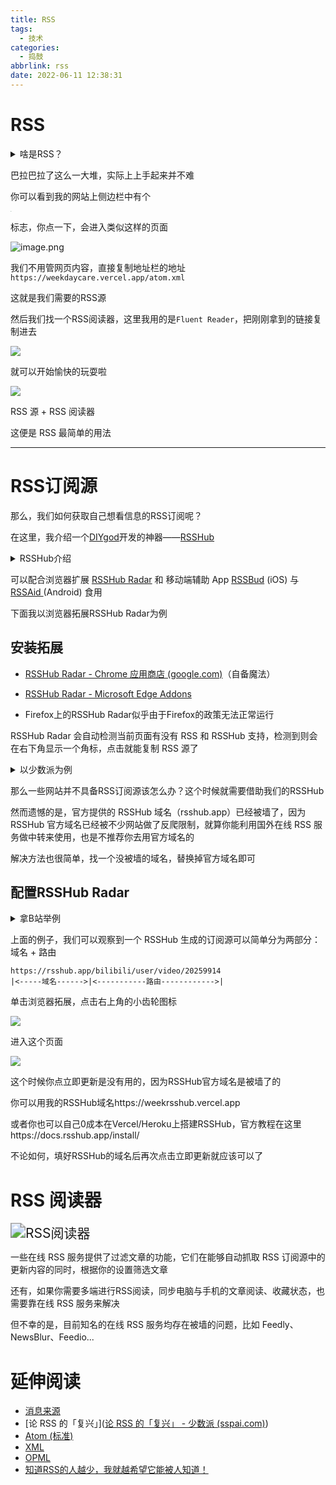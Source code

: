 ```yaml
---
title: RSS
tags:
  - 技术
categories:
  - 捣鼓
abbrlink: rss
date: 2022-06-11 12:38:31
---
```


# RSS

<details>
<summary>啥是RSS？</summary>

**RSS**（来源：[WiKi](https://zh.wikipedia.org/wiki/RSS)）（英文全称：[RDF](https://zh.wikipedia.org/wiki/Resource_Description_Framework) Site Summary 或 Really Simple Syndication），中文译作**简易信息聚合**，也称**聚合内容**，是一种[消息来源](https://zh.wikipedia.org/wiki/消息來源)格式规范，用以聚合多个网站更新的内容并自动通知网站订阅者。使用 RSS 后，网站订阅者便无需再手动查看网站是否有新的内容，同时 RSS 可将多个网站更新的内容进行整合，以摘要的形式呈现，有助于订阅者快速获取重要信息，并选择性地点阅查看。

“资源描述框架站点摘要”（RDF Site Summary）即 RSS 的英文原意，后来通过[逆向首字母缩略词](https://zh.wikipedia.org/wiki/逆向首字母缩略词)变更为“Really Simple Syndication”（简易信息聚合）。将新闻标题、摘要（Feed）、内容按照用户的要求，推送至用户的桌面便是 RSS 的目的。有时 RSS 一词大体上意为“社会性书签”，包括各种 RSS 的不同格式；例如，[Blogspace](https://zh.wikipedia.org/w/index.php?title=Blogspace&action=edit&redlink=1) 对使用网摘于一集成器内之动作标为 RSS info 和 RSS reader，虽然它的第一个句子就包含明确的 [Atom](https://zh.wikipedia.org/wiki/Atom_(標準)) 格式：“RSS 和 Atom 文件能够用简单的格式从网站更新消息至你的电脑！”

RSS 摘要可以借由 RSS 阅读器、feed reader 或 aggregator 等网页或以桌面为架构的软件来阅读。标准的 [XML](https://zh.wikipedia.org/wiki/XML) 档式可允许信息在一次发布后通过不同的程序阅览。用户借由将网摘输入 RSS 阅读器，或是用鼠标点取浏览器上指向订阅程序的 RSS 小图标 [URI](https://zh.wikipedia.org/wiki/URI)（非通常所称的 [URL](https://zh.wikipedia.org/wiki/URL)）来订阅网摘。RSS 阅读器会定期检阅网站是否有更新，然后下载至监看用户界面。

</details>

巴拉巴拉了这么一大堆，实际上上手起来并不难

你可以看到我的网站上侧边栏中有个

<img src="https://cdn.jsdelivr.net/gh/wefoox/pic/2022/08/26/19-37-43.png" alt="RSS" style="zoom:4%;" />

标志，你点一下，会进入类似这样的页面

![image.png](https://cdn.jsdelivr.net/gh/wefoox/pic/2022/08/26/19-37-48.png)

我们不用管网页内容，直接复制地址栏的地址`https://weekdaycare.vercel.app/atom.xml`

这就是我们需要的RSS源

然后我们找一个RSS阅读器，这里我用的是`Fluent Reader`，把刚刚拿到的链接复制进去

![](https://cdn.jsdelivr.net/gh/wefoox/pic/2022/08/26/19-37-54.jpeg)

就可以开始愉快的玩耍啦

![](https://cdn.jsdelivr.net/gh/wefoox/pic/2022/08/26/19-37-57.jpeg)

RSS 源 + RSS 阅读器

这便是 RSS 最简单的用法

---

# RSS订阅源

那么，我们如何获取自己想看信息的RSS订阅呢？

在这里，我介绍一个[DIYgod](https://diygod.me/)开发的神器——[RSSHub](https://docs.rsshub.app/)

<details>
<summary>RSSHub介绍</summary>

RSSHub 是一个开源、简单易用、易于扩展的 RSS 生成器，可以给任何奇奇怪怪的内容生成 RSS 订阅源。RSSHub 借助于开源社区的力量快速发展中，目前已适配数百家网站的上千项内容

</details>

可以配合浏览器扩展 [RSSHub Radar](https://github.com/DIYgod/RSSHub-Radar) 和 移动端辅助 App [RSSBud](https://github.com/Cay-Zhang/RSSBud) (iOS) 与 [RSSAid ](https://github.com/LeetaoGoooo/RSSAid) (Android) 食用

下面我以浏览器拓展RSSHub Radar为例

## 安装拓展

- [RSSHub Radar - Chrome 应用商店 (google.com)](https://chrome.google.com/webstore/detail/rsshub-radar/kefjpfngnndepjbopdmoebkipbgkggaa?hl=zh-CN)（自备魔法）

- [RSSHub Radar - Microsoft Edge Addons](https://microsoftedge.microsoft.com/addons/detail/rsshub-radar/gangkeiaobmjcjokiofpkfpcobpbmnln?hl=zh-CN)
- Firefox上的RSSHub Radar似乎由于Firefox的政策无法正常运行

RSSHub Radar 会自动检测当前页面有没有 RSS 和 RSSHub 支持，检测到则会在右下角显示一个角标，点击就能复制 RSS 源了

<details>
<summary>以少数派为例</summary>
进入少数派官网  

我们单击拓展

![](https://cdn.jsdelivr.net/gh/wefoox/pic/2022/08/26/19-38-04.jpeg)

网站内的RSS订阅源就显示出来了
</details>

那么一些网站并不具备RSS订阅源该怎么办？这个时候就需要借助我们的RSSHub

然而遗憾的是，官方提供的 RSSHub 域名（rsshub.app）已经被墙了，因为 RSSHub 官方域名已经被不少网站做了反爬限制，就算你能利用国外在线 RSS 服务做中转来使用，也是不推荐你去用官方域名的

解决方法也很简单，找一个没被墙的域名，替换掉官方域名即可

## 配置RSSHub Radar

<details>
<summary>拿B站举例</summary>
比如说我要订阅稚晖君大佬的B站投稿

进入稚晖君的主页，单击浏览器拓展

![](https://cdn.jsdelivr.net/gh/wefoox/pic/2022/08/26/19-38-07.jpeg)

然后直接复制RSS链接到RSS阅读器就可以食用了

![](https://cdn.jsdelivr.net/gh/wefoox/pic/2022/08/26/19-38-13.jpeg)

</details>

上面的例子，我们可以观察到一个 RSSHub 生成的订阅源可以简单分为两部分：域名 + 路由

```text
https://rsshub.app/bilibili/user/video/20259914
|<-----域名------>|<-----------路由------------>|
```

单击浏览器拓展，点击右上角的小齿轮图标

![](https://cdn.jsdelivr.net/gh/wefoox/pic/2022/08/26/19-38-17.jpeg)

进入这个页面

![](https://cdn.jsdelivr.net/gh/wefoox/pic/2022/08/26/19-38-23.jpeg)

这个时候你点立即更新是没有用的，因为RSSHub官方域名是被墙了的

你可以用我的RSSHub域名https://weekrsshub.vercel.app

或者你也可以自己0成本在Vercel/Heroku上搭建RSSHub，官方教程在这里https://docs.rsshub.app/install/

不论如何，填好RSSHub的域名后再次点击立即更新就应该可以了

# RSS 阅读器

<img src="https://cdn.jsdelivr.net/gh/wefoox/pic/2022/08/26/19-38-27.jpeg" alt="RSS阅读器" style="zoom:150%;" />

一些在线 RSS 服务提供了过滤文章的功能，它们在能够自动抓取 RSS 订阅源中的更新内容的同时，根据你的设置筛选文章

还有，如果你需要多端进行RSS阅读，同步电脑与手机的文章阅读、收藏状态，也需要靠在线 RSS 服务来解决

但不幸的是，目前知名的在线 RSS 服务均存在被墙的问题，比如 Feedly、NewsBlur、Feedio...

# 延伸阅读

- [消息来源](https://zh.wikipedia.org/wiki/消息來源)
- [论 RSS 的「复兴」]([论 RSS 的「复兴」 - 少数派 (sspai.com)](https://sspai.com/post/43998))
- [Atom (标准)](https://zh.wikipedia.org/wiki/Atom_(標準))
- [XML](https://zh.wikipedia.org/wiki/XML)
- [OPML](https://zh.wikipedia.org/wiki/OPML)
- [知道RSS的人越少，我就越希望它能被人知道！](https://zhuanlan.zhihu.com/p/349349861)
